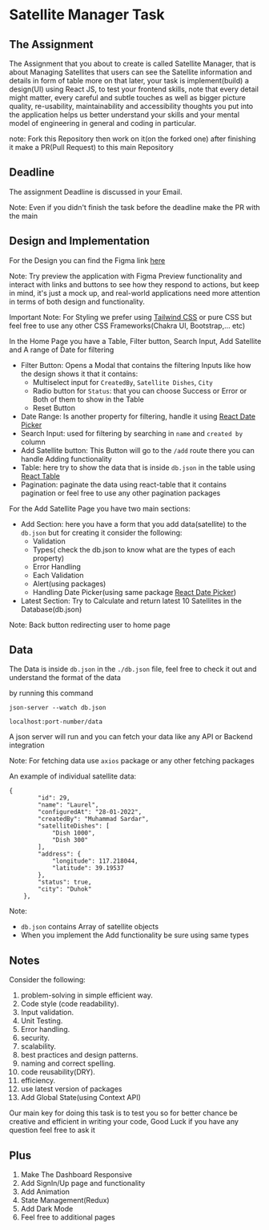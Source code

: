 # Satellite Manager Task

## The Assignment

The Assignment that you about to create is called Satellite Manager, that is about Managing Satellites that users can see the Satellite information and details in form of table more on that later, your task is implement(build) a design(UI) using React JS, to test your frontend skills, note that every detail might matter, every careful and subtle touches as well as bigger picture quality, re-usability, maintainability and accessibility thoughts you put into the application helps us better understand your skills and your mental model of engineering in general and coding in particular.

note: Fork this Repository then work on it(on the forked one) after finishing it make a PR(Pull Request) to this main Repository 

## Deadline

The assignment Deadline is discussed in your Email.

Note: Even if you didn't finish the task before the deadline make the PR with the main  

## Design and Implementation

For the Design you can find the Figma link [here](https://www.figma.com/file/LLL9PYg2gV9SljQD4DhnHS/Untitled?node-id=1%3A4)

Note: Try preview the application with Figma Preview functionality and interact with links and buttons to see how they respond to actions, but keep in mind, it's just a mock up, and real-world applications need more attention in terms of both design and functionality.

Important Note: For Styling we prefer using [Tailwind CSS](https://tailwindcss.com/) or pure CSS but feel free to use any other CSS Frameworks(Chakra UI, Bootstrap,... etc)

In the Home Page you have a Table, Filter button, Search Input, Add Satellite and A range of Date for filtering
- Filter Button: Opens a Modal that contains the filtering Inputs like how the design shows it that it contains:
  - Multiselect input for `CreatedBy`, `Satellite Dishes`, `City`
  - Radio button for `Status`: that you can choose Success or Error or Both of them to show in the Table
  - Reset Button
- Date Range: Is another property for filtering, handle it using [React Date Picker](https://www.npmjs.com/package/react-datepicker) 
- Search Input: used for filtering by searching in `name` and `created by` column
- Add Satellite button: This Button will go to the `/add` route there you can handle Adding functionality
- Table: here try to show the data that is inside `db.json` in the table using [React Table](https://react-table.tanstack.com/)
- Pagination: paginate the data using react-table that it contains pagination or feel free to use any other pagination packages

For the Add Satellite Page you have two main sections:
- Add Section: here you have a form that you add data(satellite) to the `db.json` but for creating it consider the following:
  - Validation
  - Types( check the db.json to know what are the types of each property)
  - Error Handling 
  - Each Validation 
  - Alert(using packages)
  - Handling Date Picker(using same package [React Date Picker](https://www.npmjs.com/package/react-datepicker))
- Latest Section: Try to Calculate and return latest 10 Satellites in the Database(db.json)

Note: Back button redirecting user to home page


## Data 

The Data is inside `db.json` in the `./db.json` file, feel free to check it out and understand the format of the data  

by running this command

`json-server --watch db.json`

`localhost:port-number/data`

A json server will run and you can fetch your data like any API or Backend integration

Note: For fetching data use `axios` package or any other fetching packages

An example of individual satellite data:
```
{
        "id": 29,
        "name": "Laurel",
        "configuredAt": "28-01-2022",
        "createdBy": "Muhammad Sardar",
        "satelliteDishes": [
            "Dish 1000",
            "Dish 300"
        ],
        "address": {
            "longitude": 117.218044,
            "latitude": 39.19537
        },
        "status": true,
        "city": "Duhok"
    },  

```
Note: 
- `db.json` contains Array of satellite objects
- When you implement the Add functionality be sure using same types

## Notes

Consider the following:
1. problem-solving in simple efficient way. 
2. Code style (code readability). 
3. Input validation. 
4. Unit Testing. 
5. Error handling. 
6. security. 
7. scalability.
8. best practices and design patterns. 
9. naming and correct spelling. 
10. code reusability(DRY). 
11. efficiency.
12. use latest version of packages
13. Add Global State(using Context API)

Our main key for doing this task is to test you so for better chance be creative and efficient in writing your code, Good Luck
if you have any question feel free to ask it 

## Plus

1. Make The Dashboard Responsive
2. Add SignIn/Up page and functionality
3. Add Animation
4. State Management(Redux)
5. Add Dark Mode
6. Feel free to additional pages 
